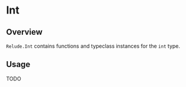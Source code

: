 # Int

## Overview

`Relude.Int` contains functions and typeclass instances for the `int` type.

## Usage

TODO